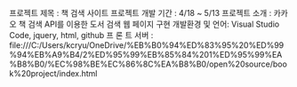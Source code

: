 프로젝트 제목 : 책 검색 사이트
프로젝트 개발 기간 :  4/18 ~ 5/13
프로젝트 소개 : 카카오 책 검색 API를 이용한 도서 검색 웹 페이지 구현
개발환경 및 언어: Visual Studio Code, jquery, html, github
프 론 트 서버 : file:///C:/Users/kcryu/OneDrive/%EB%B0%94%ED%83%95%20%ED%99%94%EB%A9%B4/2%ED%95%99%EB%85%84%201%ED%95%99%EA%B8%B0/%EC%98%BE%EC%86%8C%EA%B8%B0/open%20source/book%20project/index.html
